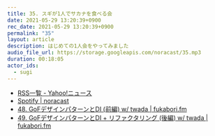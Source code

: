 ```yaml
---
title: 35. スギが1人でサカナを食べる会
date: 2021-05-29 13:20:39+0900
rec_date: 2021-05-29 13:20:39+0900
permalink: "35"
layout: article
description: はじめての1人会をやってみました
audio_file_url: https://storage.googleapis.com/noracast/35.mp3
duration: 00:18:05
actor_ids:
  - sugi
---
```


- [RSS一覧 - Yahoo!ニュース](https://news.yahoo.co.jp/rss)
- [Spotify | noracast](https://open.spotify.com/show/3AaPIS3QbkbsjY8QcN15vY)
- [48. GoFデザインパターンとDI (前編) w/ twada | fukabori.fm](https://fukabori.fm/episode/48)
- [49. GoFデザインパターンとDI + リファクタリング (後編) w/ twada | fukabori.fm](https://fukabori.fm/episode/49)
